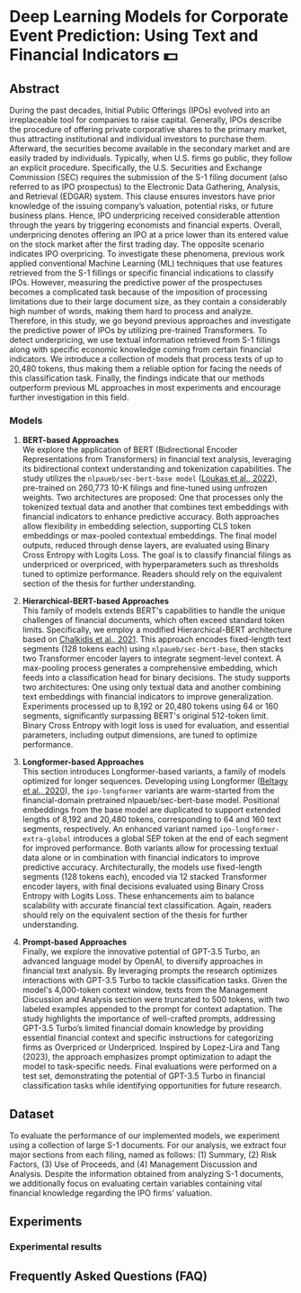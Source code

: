 # Deep Learning Models for Corporate Event Prediction: Using Text and Financial Indicators :dollar:

## Abstract
During the past decades, Initial Public Offerings (IPOs) evolved into an irreplaceable tool for companies to raise capital. Generally, IPOs describe the procedure of offering private corporative shares to the primary market, thus attracting institutional and individual investors to purchase them. Afterward, the securities become available in the secondary market and are easily traded by individuals. Typically, when U.S. firms go public, they follow an explicit procedure. Specifically, the U.S. Securities and Exchange Commission (SEC) requires the submission of the S-1 filing document (also referred to as IPO prospectus) to the Electronic Data Gathering, Analysis, and Retrieval (EDGAR) system. This clause ensures investors have prior knowledge of the issuing company’s valuation, potential risks, or future business plans. Hence, IPO underpricing received considerable attention through the years by triggering economists and financial experts. Overall, underpricing denotes offering an IPO at a price lower than its entered value on the stock market after the first trading day. The opposite scenario indicates IPO overpricing. To investigate these phenomena, previous work applied conventional Machine Learning (ML) techniques that use features retrieved from the S-1 fillings or specific financial indications to classify IPOs. However, measuring the predictive power of the prospectuses becomes a complicated task because of the imposition of processing limitations due to their large document size, as they contain a considerably high number of words, making them hard to process and analyze. Therefore, in this study, we go beyond previous approaches and investigate the predictive power of IPOs by utilizing pre-trained Transformers. To detect underpricing, we use textual information retrieved from S-1 fillings along with specific economic knowledge coming from certain financial indicators. We introduce a collection of models that process texts of up to 20,480 tokens, thus making them a reliable option for facing the needs of this classification task. Finally, the findings indicate that our methods outperform previous ML approaches in most experiments and encourage further investigation in this field.

### Models
1. **BERT-based Approaches** <br>
    We explore the application of BERT (Bidirectional Encoder Representations from Transformers) in financial text analysis, leveraging its bidirectional context understanding and tokenization capabilities. The study utilizes the ``nlpaueb/sec-bert-base model`` ([Loukas et al., 2022](https://huggingface.co/nlpaueb/sec-bert-base)), pre-trained on 260,773 10-K filings and fine-tuned using unfrozen weights. Two architectures are proposed: One that processes only the tokenized textual data and another that combines text embeddings with financial indicators to enhance predictive accuracy. Both approaches allow flexibility in embedding selection, supporting CLS token embeddings or max-pooled contextual embeddings. The final model outputs, reduced through dense layers, are evaluated using Binary Cross Entropy with Logits Loss. The goal is to classify financial filings as underpriced or overpriced, with hyperparameters such as thresholds tuned to optimize performance. Readers should rely on the equivalent section of the thesis for further understanding.

1. **Hierarchical-BERT-based Approaches** <br>
    This family of models extends BERT's capabilities to handle the unique challenges of financial documents, which often exceed standard token limits. Specifically, we employ a modified Hierarchical-BERT architecture based on [Chalkidis et al., 2021](https://github.com/iliaschalkidis/lex-glue). This approach encodes fixed-length text segments (128 tokens each) using ``nlpaueb/sec-bert-base``, then stacks two Transformer encoder layers to integrate segment-level context. A max-pooling process generates a comprehensive embedding, which feeds into a classification head for binary decisions. The study supports two architectures: One using only textual data and another combining text embeddings with financial indicators to improve generalization. Experiments processed up to 8,192 or 20,480 tokens using 64 or 160 segments, significantly surpassing BERT's original 512-token limit. Binary Cross Entropy with logit loss is used for evaluation, and essential parameters, including output dimensions, are tuned to optimize performance.

1. **Longformer-based Approaches** <br>
    This section introduces Longformer-based variants, a family of models optimized for longer sequences. Developing using Longformer ([Beltagy et al., 2020](https://arxiv.org/abs/2004.05150)), the ``ipo-longformer`` variants are warm-started from the financial-domain pretrained nlpaueb/sec-bert-base model. Positional embeddings from the base model are duplicated to support extended lengths of 8,192 and 20,480 tokens, corresponding to 64 and 160 text segments, respectively. An enhanced variant named ``ipo-longformer-extra-global`` introduces a global SEP token at the end of each segment for improved performance. Both variants allow for processing textual data alone or in combination with financial indicators to improve predictive accuracy. Architecturally, the models use fixed-length segments (128 tokens each), encoded via 12 stacked Transformer encoder layers, with final decisions evaluated using Binary Cross Entropy with Logits Loss. These enhancements aim to balance scalability with accurate financial text classification. Again, readers should rely on the equivalent section of the thesis for further understanding.

1. **Prompt-based Approaches** <br>
    Finally, we explore the innovative potential of GPT-3.5 Turbo, an advanced language model by OpenAI, to diversify approaches in financial text analysis. By leveraging prompts the research optimizes interactions with GPT-3.5 Turbo to tackle classification tasks. Given the model's 4,000-token context window, texts from the Management Discussion and Analysis section were truncated to 500 tokens, with two labeled examples appended to the prompt for context adaptation. The study highlights the importance of well-crafted prompts, addressing GPT-3.5 Turbo’s limited financial domain knowledge by providing essential financial context and specific instructions for categorizing firms as Overpriced or Underpriced. Inspired by Lopez-Lira and Tang (2023), the approach emphasizes prompt optimization to adapt the model to task-specific needs. Final evaluations were performed on a test set, demonstrating the potential of GPT-3.5 Turbo in financial classification tasks while identifying opportunities for future research.

## Dataset
To evaluate the performance of our implemented models, we experiment using a collection of large S-1 documents. For our analysis, we extract four major sections from each filing, named as follows: (1) Summary, (2) Risk Factors, (3) Use of Proceeds, and (4) Management Discussion and Analysis. Despite the information obtained from analyzing S-1 documents, we additionally focus on evaluating certain variables containing vital financial knowledge regarding the IPO firms’ valuation.

## Experiments

### Experimental results

## Frequently Asked Questions (FAQ)